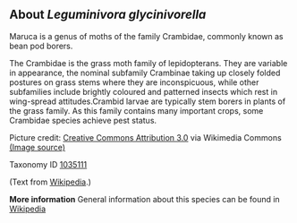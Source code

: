 **About *Leguminivora glycinivorella***
-------------------------
Maruca is a genus of moths of the family Crambidae, commonly known as 
bean pod borers.

The Crambidae is the grass moth family of lepidopterans. They are variable in appearance, 
the nominal subfamily Crambinae taking up closely folded postures on grass stems where 
they are inconspicuous, while other subfamilies include brightly coloured and patterned 
insects which rest in wing-spread attitudes.Crambid larvae are typically stem borers 
in plants of the grass family. As this family contains many important crops,
some Crambidae species achieve pest status.

Picture credit: [Creative Commons Attribution 3.0](https://creativecommons.org/licenses/by/3.0) via Wikimedia Commons [(Image source)](https://en.wikipedia.org/wiki/File:Maruca_vitrata.jpg)

Taxonomy ID [1035111](https://www.uniprot.org/taxonomy/1035111)

(Text from [Wikipedia](https://en.wikipedia.org/).)

**More information**
General information about this species can be found in [Wikipedia](https://en.wikipedia.org/wiki/Maruca)
